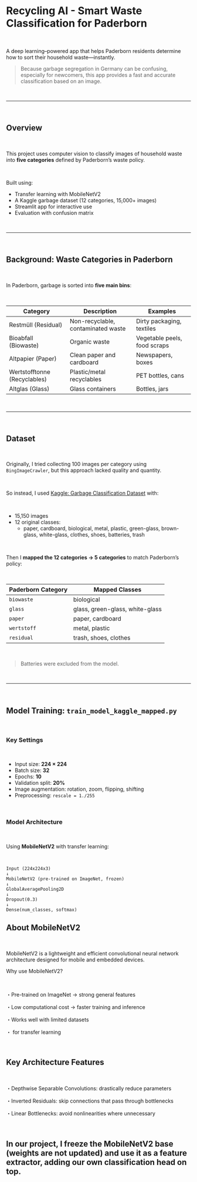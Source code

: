 # Recycling AI - Smart Waste Classification for Paderborn

<br>

A deep learning–powered app that helps Paderborn residents determine how to sort their household waste—instantly.

> Because garbage segregation in Germany can be confusing, especially for newcomers, this app provides a fast and accurate classification based on an image.

<br>

---

<br>

## Overview

<br>

This project uses computer vision to classify images of household waste into **five categories** defined by Paderborn’s waste policy.

<br>

Built using:
- Transfer learning with MobileNetV2
- A Kaggle garbage dataset (12 categories, 15,000+ images)
- Streamlit app for interactive use
- Evaluation with confusion matrix

<br>

---

<br>

## Background: Waste Categories in Paderborn

<br>

In Paderborn, garbage is sorted into **five main bins**:

<br>

| Category | Description | Examples |
|----------|-------------|----------|
| Restmüll (Residual) | Non-recyclable, contaminated waste | Dirty packaging, textiles |
| Bioabfall (Biowaste) | Organic waste | Vegetable peels, food scraps |
| Altpapier (Paper) | Clean paper and cardboard | Newspapers, boxes |
| Wertstofftonne (Recyclables) | Plastic/metal recyclables | PET bottles, cans |
| Altglas (Glass) | Glass containers | Bottles, jars |

<br>

---

<br>

## Dataset

<br>

Originally, I tried collecting 100 images per category using `BingImageCrawler`, but this approach lacked quality and quantity.

<br>

 So instead, I used [Kaggle: Garbage Classification Dataset](https://www.kaggle.com/datasets) with:

<br>

- 15,150 images
- 12 original classes:
  - paper, cardboard, biological, metal, plastic, green-glass, brown-glass, white-glass, clothes, shoes, batteries, trash

<br>

Then I **mapped the 12 categories → 5 categories** to match Paderborn’s policy:

<br>

| Paderborn Category | Mapped Classes |
|-------------------|----------------|
| `biowaste`        | biological     |
| `glass`           | glass, green-glass, white-glass |
| `paper`           | paper, cardboard |
| `wertstoff`       | metal, plastic |
| `residual`        | trash, shoes, clothes |

<br>

> Batteries were excluded from the model.

<br>

---

<br>

## Model Training: `train_model_kaggle_mapped.py`

<br>

### Key Settings

<br>

- Input size: **224 × 224**
- Batch size: **32**
- Epochs: **10**
- Validation split: **20%**
- Image augmentation: rotation, zoom, flipping, shifting
- Preprocessing: `rescale = 1./255`

<br>

### Model Architecture

<br>

Using **MobileNetV2** with transfer learning:

<br>

```text
Input (224x224x3)
↓
MobileNetV2 (pre-trained on ImageNet, frozen)
↓
GlobalAveragePooling2D
↓
Dropout(0.3)
↓
Dense(num_classes, softmax)

```

## About MobileNetV2

<br>

MobileNetV2 is a lightweight and efficient convolutional neural network architecture designed for mobile and embedded devices.

Why use MobileNetV2?

<br>

・Pre-trained on ImageNet → strong general features

・Low computational cost → faster training and inference

・Works well with limited datasets

・ for transfer learning

<br>

## Key Architecture Features

<br>

・Depthwise Separable Convolutions: drastically reduce parameters

・Inverted Residuals: skip connections that pass through bottlenecks

・Linear Bottlenecks: avoid nonlinearities where unnecessary

<br>

## In our project, I freeze the MobileNetV2 base (weights are not updated) and use it as a feature extractor, adding our own classification head on top.

<br>

